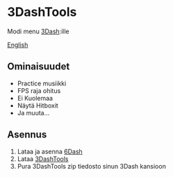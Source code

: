 ﻿# 3DashTools
Modi menu [3Dash](https://delugedrop.itch.io/3dash):ille

[English](README.md)

## Ominaisuudet
- Practice musiikki
- FPS raja ohitus
- Ei Kuolemaa
- Näytä Hitboxit
- Ja muuta...

## Asennus
1. Lataa ja asenna [6Dash](https://github.com/cgytrus/SixDash#Installation)
2. Lataa [3DashTools](https://github.com/cgytrus/ThreeDashTools/releases/latest)
3. Pura 3DashTools zip tiedosto sinun 3Dash kansioon
